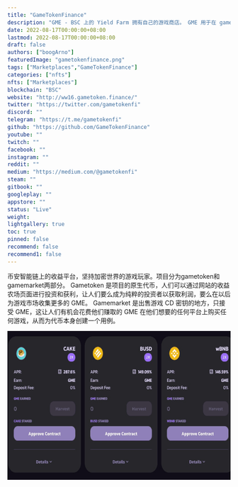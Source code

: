 ```yaml
---
title: "GameTokenFinance"
description: "GME - BSC 上的 Yield Farm 拥有自己的游戏商店。 GME 用于在 gamemarket 的所有游戏平台（pc、psn、xbox、任天堂）上购买游戏的用例。"
date: 2022-08-17T00:00:00+08:00
lastmod: 2022-08-17T00:00:00+08:00
draft: false
authors: ["boogArno"]
featuredImage: "gametokenfinance.png"
tags: ["Marketplaces","GameTokenFinance"]
categories: ["nfts"]
nfts: ["Marketplaces"]
blockchain: "BSC"
website: "http://ww16.gametoken.finance/"
twitter: "https://twitter.com/gametokenfi"
discord: ""
telegram: "https://t.me/gametokenfi"
github: "https://github.com/GameTokenFinance"
youtube: ""
twitch: ""
facebook: ""
instagram: ""
reddit: ""
medium: "https://medium.com/@gametokenfi"
steam: ""
gitbook: ""
googleplay: ""
appstore: ""
status: "Live"
weight: 
lightgallery: true
toc: true
pinned: false
recommend: false
recommend1: false
---
```

<p>币安智能链上的收益平台，坚持加密世界的游戏玩家。项目分为gametoken和gamemarket两部分。 Gametoken 是项目的原生代币，人们可以通过网站的收益农场页面进行投资和获利，让人们要么成为纯粹的投资者以获取利润，要么在以后为游戏市场收集更多的 GME。 Gamemarket 是出售游戏 CD 密钥的地方，只接受 GME，这让人们有机会花费他们赚取的 GME 在他们想要的任何平台上购买任何游戏，从而为代币本身创建一个用例。</p>

![gametokenfinance-dapp-marketplaces-bsc-image1_751e04033d89ead4b28017f20d5c0998](gametokenfinance-dapp-marketplaces-bsc-image1_751e04033d89ead4b28017f20d5c0998.png)
